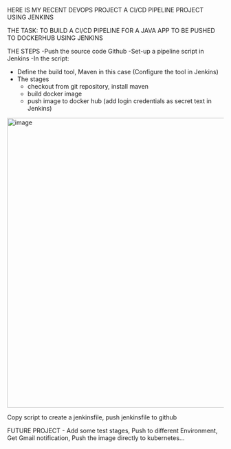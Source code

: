 HERE IS MY RECENT DEVOPS PROJECT
A CI/CD PIPELINE PROJECT USING JENKINS

THE TASK:
TO BUILD A CI/CD PIPELINE FOR A JAVA APP TO BE PUSHED TO DOCKERHUB USING JENKINS

THE STEPS
-Push the source code Github
-Set-up a pipeline script in Jenkins
-In the script:
   - Define the build tool, Maven in this case (Configure the tool in Jenkins)
   - The stages
     - checkout from git repository, install maven
     - build docker image
     - push image to docker hub (add login credentials as secret text in Jenkins)
  <img width="674" alt="image" src="https://github.com/user-attachments/assets/8786c805-0b8d-4ba8-b13c-a7820b34cb43">

Copy script to create a jenkinsfile, 
push jenkinsfile to github

FUTURE PROJECT - Add some test stages, Push to different Environment, Get Gmail notification,  Push the image directly to kubernetes...
